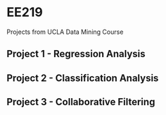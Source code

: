 # EE219
Projects from UCLA Data Mining Course

## Project 1 - Regression Analysis

## Project 2 - Classification Analysis

## Project 3 - Collaborative Filtering
